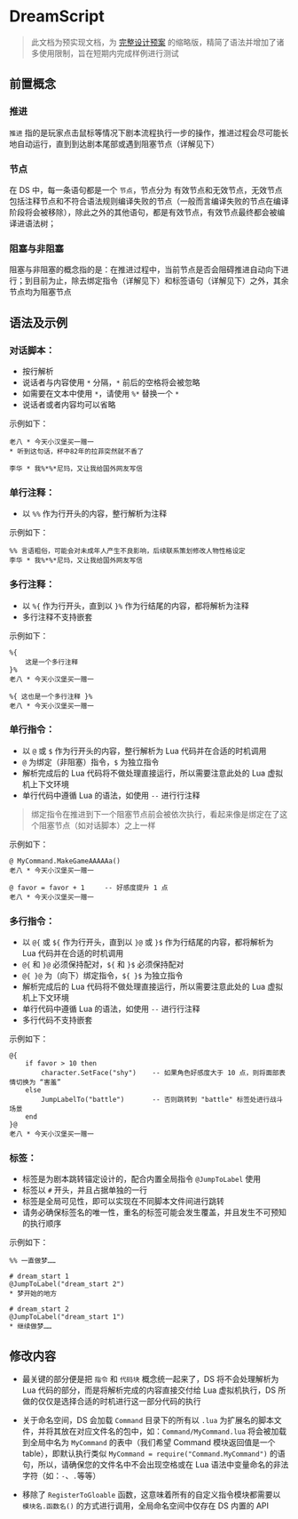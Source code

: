 # DreamScript

> 此文档为预实现文档，为 [完整设计预案](DreamScript_doc.md) 的缩略版，精简了语法并增加了诸多使用限制，旨在短期内完成样例进行测试

## 前置概念

### 推进

`推进` 指的是玩家点击鼠标等情况下剧本流程执行一步的操作，推进过程会尽可能长地自动运行，直到到达剧本尾部或遇到阻塞节点（详解见下）

### 节点

在 DS 中，每一条语句都是一个 `节点`，节点分为 有效节点和无效节点，无效节点包括注释节点和不符合语法规则编译失败的节点（一般而言编译失败的节点在编译阶段将会被移除），除此之外的其他语句，都是有效节点，有效节点最终都会被编译进语法树；

### 阻塞与非阻塞

阻塞与非阻塞的概念指的是：在推进过程中，当前节点是否会阻碍推进自动向下进行；到目前为止，除去绑定指令（详解见下）和标签语句（详解见下）之外，其余节点均为阻塞节点

## 语法及示例

### 对话脚本：

+ 按行解析
+ 说话者与内容使用 `*` 分隔，`*` 前后的空格将会被忽略
+ 如需要在文本中使用 `*`，请使用 `%*` 替换一个 `*`
+ 说话者或者内容均可以省略
    
示例如下：

```
老八 * 今天小汉堡买一赠一
* 听到这句话，杯中82年的拉菲突然就不香了

李华 * 我%*%*尼玛，又让我给国外网友写信
```

### 单行注释：

+ 以 `%%` 作为行开头的内容，整行解析为注释

示例如下：
    
```
%% 言语粗俗，可能会对未成年人产生不良影响，后续联系策划修改人物性格设定
李华 * 我%*%*尼玛，又让我给国外网友写信
```

### 多行注释：

+ 以 `%{` 作为行开头，直到以 `}%` 作为行结尾的内容，都将解析为注释
+ 多行注释不支持嵌套

示例如下：

```
%{
    这是一个多行注释
}%
老八 * 今天小汉堡买一赠一

%{ 这也是一个多行注释 }%
老八 * 今天小汉堡买一赠一
```

### 单行指令：

+ 以 `@` 或 `$` 作为行开头的内容，整行解析为 Lua 代码并在合适的时机调用
+ `@` 为绑定（非阻塞）指令，`$` 为独立指令
+ 解析完成后的 Lua 代码将不做处理直接运行，所以需要注意此处的 Lua 虚拟机上下文环境
+ 单行代码中遵循 Lua 的语法，如使用 `--` 进行行注释

> 绑定指令在推进到下一个阻塞节点前会被依次执行，看起来像是绑定在了这个阻塞节点（如对话脚本）之上一样

示例如下：

```
@ MyCommand.MakeGameAAAAAa()
老八 * 今天小汉堡买一赠一

@ favor = favor + 1     -- 好感度提升 1 点 
老八 * 今天小汉堡买一赠一
```

### 多行指令：

+ 以 `@{` 或 `${` 作为行开头，直到以 `}@` 或 `}$` 作为行结尾的内容，都将解析为 Lua 代码并在合适的时机调用
+ `@{` 和 `}@` 必须保持配对，`${` 和 `}$` 必须保持配对
+ `@{ }@` 为（向下）绑定指令，`${ }$` 为独立指令
+ 解析完成后的 Lua 代码将不做处理直接运行，所以需要注意此处的 Lua 虚拟机上下文环境
+ 单行代码中遵循 Lua 的语法，如使用 `--` 进行行注释
+ 多行代码不支持嵌套

示例如下：

```
@{
    if favor > 10 then
        character.SetFace("shy")    -- 如果角色好感度大于 10 点，则将面部表情切换为 “害羞”
    else
        JumpLabelTo("battle")       -- 否则跳转到 "battle" 标签处进行战斗场景
    end
}@
老八 * 今天小汉堡买一赠一
```

### 标签：

+ 标签是为剧本跳转锚定设计的，配合内置全局指令 `@JumpToLabel` 使用
+ 标签以 `#` 开头，并且占据单独的一行
+ 标签是全局可见性，即可以实现在不同脚本文件间进行跳转
+ 请务必确保标签名的唯一性，重名的标签可能会发生覆盖，并且发生不可预知的执行顺序

示例如下：

```
%% 一直做梦……

# dream_start 1
@JumpToLabel("dream_start 2")
* 梦开始的地方

# dream_start 2
@JumpToLabel("dream_start 1")
* 继续做梦……
```

## 修改内容

+ 最关键的部分便是把 `指令` 和 `代码块` 概念统一起来了，DS 将不会处理解析为 Lua 代码的部分，而是将解析完成的内容直接交付给 Lua 虚拟机执行，DS 所做的仅仅是选择合适的时机进行这一部分代码的执行

+ 关于命名空间，DS 会加载 `Command` 目录下的所有以 `.lua` 为扩展名的脚本文件，并将其放在对应文件名的包中，如：`Command/MyCommand.lua` 将会被加载到全局中名为 `MyCommand` 的表中（我们希望 Command 模块返回值是一个 table），即默认执行类似 `MyCommand = require("Command.MyCommand")` 的语句，所以，请确保您的文件名中不会出现空格或在 Lua 语法中变量命名的非法字符（如：`-`、`.`等等）

+ 移除了 `RegisterToGloable` 函数，这意味着所有的自定义指令模块都需要以 `模块名.函数名()` 的方式进行调用，全局命名空间中仅存在 DS 内置的 API
